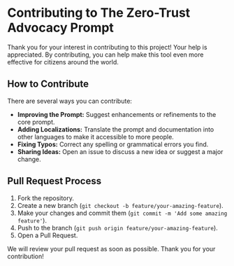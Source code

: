 # Contributing to The Zero-Trust Advocacy Prompt

Thank you for your interest in contributing to this project! Your help is appreciated. By contributing, you can help make this tool even more effective for citizens around the world.

## How to Contribute

There are several ways you can contribute:

*   **Improving the Prompt:** Suggest enhancements or refinements to the core prompt.
*   **Adding Localizations:** Translate the prompt and documentation into other languages to make it accessible to more people.
*   **Fixing Typos:** Correct any spelling or grammatical errors you find.
*   **Sharing Ideas:** Open an issue to discuss a new idea or suggest a major change.

## Pull Request Process

1.  Fork the repository.
2.  Create a new branch (`git checkout -b feature/your-amazing-feature`).
3.  Make your changes and commit them (`git commit -m 'Add some amazing feature'`).
4.  Push to the branch (`git push origin feature/your-amazing-feature`).
5.  Open a Pull Request.

We will review your pull request as soon as possible. Thank you for your contribution!
